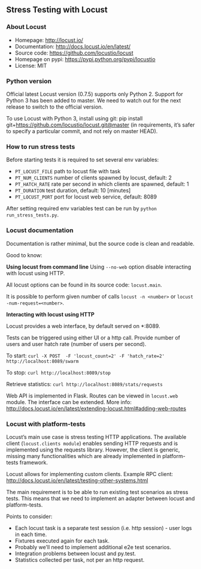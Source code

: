 ## Stress Testing with Locust

### About Locust

* Homepage: http://locust.io/
* Documentation: http://docs.locust.io/en/latest/
* Source code: https://github.com/locustio/locust
* Homepage on pypi: https://pypi.python.org/pypi/locustio
* License: MIT

### Python version

Official latest Locust version (0.7.5) supports only Python 2. Support
for Python 3 has been added to master. We need to watch out for the next
release to switch to the official version.

To use Locust with Python 3, install using git:
pip install git+https://github.com/locustio/locust.git@master
(in requirements, it’s safer to specify a particular commit, and not rely on master HEAD).

### How to run stress tests

Before starting tests it is required to set several env variables:

- `PT_LOCUST_FILE` path to locust file with task
- `PT_NUM_CLIENTS` number of clients spawned by locust, default: 2
- `PT_HATCH_RATE` rate per second in which clients are spawned, default: 1
- `PT_DURATION` test duration, default: 10 [minutes]
- `PT_LOCUST_PORT` port for locust web service, default: 8089

After setting required env variables test can be run by `python run_stress_tests.py`.

### Locust documentation 

Documentation is rather minimal, but the source code is clean and
readable.

Good to know:

**Using locust from command line**
Using `--no-web` option disable interacting with locust using HTTP.

All locust options can be found in its source code: `locust.main`.

It is possible to perform given number of calls `locust -n <number>` or `locust -num-request=<number>`. 

**Interacting with locust using HTTP**

Locust provides a web interface, by default served on *:8089.

Tests can be triggered using either UI or a http call.
Provide number of users and user hatch rate (number of users per second).

To start:
```curl -X POST  -F 'locust_count=2' -F 'hatch_rate=2' http://localhost:8089/swarm```

To stop:
```curl http://localhost:8089/stop```

Retrieve statistics:
```curl http://localhost:8089/stats/requests```

Web API is implemented in Flask. Routes can be viewed in `locust.web` module.
The interface can be extended. More info: http://docs.locust.io/en/latest/extending-locust.html#adding-web-routes


### Locust with platform-tests

Locust’s main use case is stress testing HTTP applications. The
available client (`locust.clients module`) enables sending HTTP requests
and is implemented using the requests library. However, the client is
generic, missing many functionalities which are already implemented in
platform-tests framework.

Locust allows for implementing custom clients.
Example RPC client: http://docs.locust.io/en/latest/testing-other-systems.html

The main requirement is to be able to run existing test scenarios
as stress tests. This means that we need to implement an adapter between
locust and platform-tests.

Points to consider:

* Each locust task is a separate test session (i.e. http session) - user logs in each time.
* Fixtures executed again for each task.
* Probably we’ll need to implement additional e2e test scenarios.
* Integration problems between locust and py.test.
* Statistics collected per task, not per an http request.
